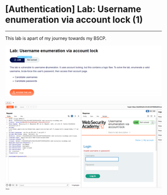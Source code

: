 # [Authentication] Lab: Username enumeration via account lock (1)

---

This lab is apart of my journey towards my BSCP. 

![Untitled](%5BAuthentication%5D%20Lab%20Username%20enumeration%20via%20acco%208f5fd55821894196a88378569efd1156/Untitled.png)

![Untitled](%5BAuthentication%5D%20Lab%20Username%20enumeration%20via%20acco%208f5fd55821894196a88378569efd1156/Untitled%201.png)